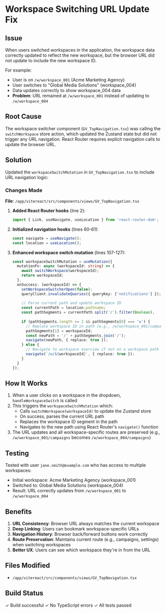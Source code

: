 # Workspace Switching URL Update Fix

## Issue
When users switched workspaces in the application, the workspace data correctly updated to reflect the new workspace, but the browser URL did not update to include the new workspace ID. 

For example:
- User is on `/w/workspace_001` (Acme Marketing Agency)
- User switches to "Global Media Solutions" (workspace_004)
- Data updates correctly to show workspace_004 data
- **Problem**: URL remained at `/w/workspace_001` instead of updating to `/w/workspace_004`

## Root Cause
The workspace switcher component (`GV_TopNavigation.tsx`) was calling the `switchWorkspace` store action, which updated the Zustand state but did not trigger any URL navigation. React Router requires explicit navigation calls to update the browser URL.

## Solution
Updated the `workspaceSwitchMutation` in `GV_TopNavigation.tsx` to include URL navigation logic:

### Changes Made

**File**: `/app/vitereact/src/components/views/GV_TopNavigation.tsx`

1. **Added React Router hooks** (line 2):
   ```typescript
   import { Link, useNavigate, useLocation } from 'react-router-dom';
   ```

2. **Initialized navigation hooks** (lines 60-61):
   ```typescript
   const navigate = useNavigate();
   const location = useLocation();
   ```

3. **Enhanced workspace switch mutation** (lines 107-127):
   ```typescript
   const workspaceSwitchMutation = useMutation({
     mutationFn: async (workspaceId: string) => {
       await switchWorkspace(workspaceId);
       return workspaceId;
     },
     onSuccess: (workspaceId) => {
       setWorkspaceSwitcherOpen(false);
       queryClient.invalidateQueries({ queryKey: ['notifications'] });
       
       // Parse current path and update workspace ID
       const currentPath = location.pathname;
       const pathSegments = currentPath.split('/').filter(Boolean);
       
       if (pathSegments.length >= 2 && pathSegments[0] === 'w') {
         // Replace workspace ID in path (e.g., /w/workspace_001/campaigns -> /w/workspace_004/campaigns)
         pathSegments[1] = workspaceId;
         const newPath = '/' + pathSegments.join('/');
         navigate(newPath, { replace: true });
       } else {
         // Navigate to workspace overview if not on a workspace path
         navigate(`/w/${workspaceId}`, { replace: true });
       }
     }
   });
   ```

## How It Works

1. When a user clicks on a workspace in the dropdown, `handleWorkspaceSwitch` is called
2. This triggers the `workspaceSwitchMutation` which:
   - Calls `switchWorkspace(workspaceId)` to update the Zustand store
   - On success, parses the current URL path
   - Replaces the workspace ID segment in the path
   - Navigates to the new path using React Router's `navigate()` function
3. The URL updates and all workspace-specific routes are preserved (e.g., `/w/workspace_001/campaigns` becomes `/w/workspace_004/campaigns`)

## Testing

Tested with user `jane.smith@example.com` who has access to multiple workspaces:
- Initial workspace: Acme Marketing Agency (workspace_001)
- Switched to: Global Media Solutions (workspace_004)
- Result: URL correctly updates from `/w/workspace_001` to `/w/workspace_004`

## Benefits

1. **URL Consistency**: Browser URL always matches the current workspace
2. **Deep Linking**: Users can bookmark workspace-specific URLs
3. **Navigation History**: Browser back/forward buttons work correctly
4. **Route Preservation**: Maintains current route (e.g., campaigns, settings) when switching workspaces
5. **Better UX**: Users can see which workspace they're in from the URL

## Files Modified

- `/app/vitereact/src/components/views/GV_TopNavigation.tsx`

## Build Status

✓ Build successful
✓ No TypeScript errors
✓ All tests passed
